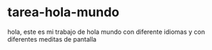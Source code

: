 # tarea-hola-mundo
hola, este es mi trabajo de hola mundo con diferente idiomas y con diferentes meditas de pantalla
